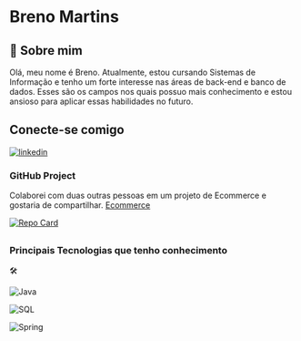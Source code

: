 
# Breno Martins
## 🚀 Sobre mim

Olá, meu nome é Breno. Atualmente, estou cursando Sistemas de Informação e tenho um forte interesse nas áreas de back-end e banco de dados. Esses são os campos nos quais possuo mais conhecimento e estou ansioso para aplicar essas habilidades no futuro.

## Conecte-se comigo

[![linkedin](https://img.shields.io/badge/linkedin-0A66C2?style=for-the-badge&logo=linkedin&logoColor=white)](https://www.linkedin.com/in/breno-martins-037380185/)

### GitHub Project
Colaborei com duas outras pessoas em um projeto de Ecommerce e gostaria de compartilhar.
[Ecommerce](https://github.com/BrenoMartinsdoEirado/Ecommerce-Public)

[![Repo Card](https://github-readme-stats.vercel.app/api/pin/?username=BrenoMartinsdoEirado&repo=Ecommerce-Public&bg_color=000&border_color=30A3DC&show_icons=true&icon_color=30A3DC&title_color=E94D5F&text_color=FFF)](https://github.com/BrenoMartinsdoEirado/Ecommerce-Public)

##
### Principais Tecnologias que tenho conhecimento 
🛠

![Java](https://img.shields.io/badge/Java-0A66C2?style=for-the-badge&logo=redhat&logoColor=white)

![SQL](https://img.shields.io/badge/SQL-A52A2A?style=for-the-badge&logo=mysql&logoColor=white)

![Spring](https://img.shields.io/badge/Spring-A52A2A?style=for-the-badge&logo=Spring&logoColor=white)